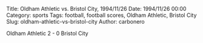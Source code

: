Title: Oldham Athletic vs. Bristol City, 1994/11/26
Date: 1994/11/26 00:00
Category: sports
Tags: football, football scores, Oldham Athletic, Bristol City
Slug: oldham-athletic-vs-bristol-city
Author: carbonero


Oldham Athletic 2 - 0 Bristol City
